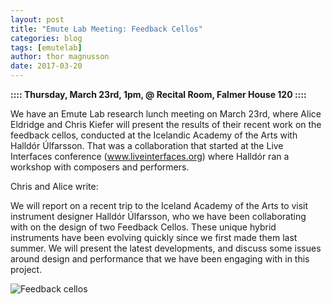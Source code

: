```yaml
---
layout: post
title: "Emute Lab Meeting: Feedback Cellos"
categories: blog
tags: [emutelab]
author: thor magnusson
date: 2017-03-20
---
```


**:::: Thursday, March 23rd, 1pm, @ Recital Room, Falmer House 120 ::::**

We have an Emute Lab research lunch meeting on March 23rd, where Alice Eldridge and Chris Kiefer will present the results of their recent work on the feedback cellos, conducted at the Icelandic Academy of the Arts with Halldór Úlfarsson. That was a collaboration that started at the Live Interfaces conference (www.liveinterfaces.org) where Halldór ran a workshop with composers and performers.

Chris and Alice write:

We will report on a recent trip to the Iceland Academy of the Arts to visit instrument designer Halldór Úlfarsson, who we have been collaborating with on the design of two Feedback Cellos. These unique hybrid instruments have been evolving quickly since we first made them last summer. We will present the latest developments, and discuss some issues around design and performance that we have been engaging with in this project.

![Feedback cellos]( {{site.url}}/img/feedback_cellos.jpg)